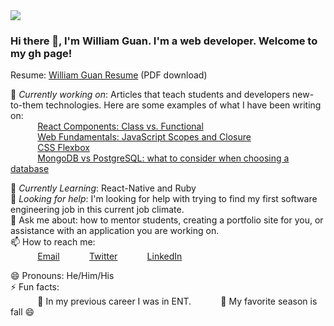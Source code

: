 <img src="https://images.unsplash.com/photo-1444492417251-9c84a5fa18e0?ixlib=rb-1.2.1&ixid=eyJhcHBfaWQiOjEyMDd9&auto=format&fit=crop&w=975&h=300&q=80"/>
 
### Hi there 👋, I'm William Guan. I'm a web developer. Welcome to my gh page! <br>
 
Resume:  [William Guan Resume](https://docs.google.com/document/d/18TndEdwzbrFlHe2OGICYusUOIX6-ixlc2TisUkqQE1c/edit?usp=sharing) (PDF download)
 
🔭 *Currently working on*:  Articles that teach students and developers new-to-them technologies. Here are some examples of what I have been writing on: <br>
&nbsp;&nbsp;&nbsp;&nbsp;&nbsp;&nbsp;&nbsp;&nbsp;&nbsp;&nbsp; [React Components: Class vs. Functional](https://www.williamguan.com)<br>
&nbsp;&nbsp;&nbsp;&nbsp;&nbsp;&nbsp;&nbsp;&nbsp;&nbsp;&nbsp; [Web Fundamentals: JavaScript Scopes and Closure](https://www.williamguan.com)<br>
&nbsp;&nbsp;&nbsp;&nbsp;&nbsp;&nbsp;&nbsp;&nbsp;&nbsp;&nbsp; [CSS Flexbox](https://www.williamguan.com)<br>
&nbsp;&nbsp;&nbsp;&nbsp;&nbsp;&nbsp;&nbsp;&nbsp;&nbsp;&nbsp; [MongoDB vs PostgreSQL: what to consider when choosing a database](https://www.williamguan.com)<br>
 
🌱 *Currently Learning*: React-Native and Ruby<br>
🤔 *Looking for help*: I'm looking for help with trying to find my first software engineering job in this current job climate.<br>
💬 Ask me about: how to mentor students, creating a portfolio site for you, or assistance with an application you are working on. <br>
📫 How to reach me: <br>
&nbsp;&nbsp;&nbsp;&nbsp;&nbsp;&nbsp;&nbsp;&nbsp;&nbsp;&nbsp; [Email](william.guan12@gmail.com)
&nbsp;&nbsp;&nbsp;&nbsp;&nbsp;&nbsp;&nbsp;&nbsp;&nbsp;&nbsp; [Twitter](https://www.twitter.com/)
&nbsp;&nbsp;&nbsp;&nbsp;&nbsp;&nbsp;&nbsp;&nbsp;&nbsp;&nbsp; [LinkedIn](https://www.linkedin.com/in/william-guan/)
 
😄 Pronouns: He/Him/His <br>
⚡ Fun facts:<br>
&nbsp;&nbsp;&nbsp;&nbsp;&nbsp;&nbsp;&nbsp;&nbsp;&nbsp;&nbsp; :musical_note:  In my previous career I was in ENT. 
&nbsp;&nbsp;&nbsp;&nbsp;&nbsp;&nbsp;&nbsp;&nbsp;&nbsp;&nbsp; :fallen_leaf: My favorite season is fall :smile: <br>
 
 
<!--
**ckopecky/ckopecky** is a ✨ _special_ ✨ repository because its `README.md` (this file) appears on your GitHub profile.
 
Here are some ideas to get you started:
 
- 🔭 I'm currently working on ...
- 🌱 I'm currently learning ...
- 👯 I'm looking to collaborate on ...
- 🤔 I'm looking for help with ...
- 💬 Ask me about ...
- 📫 How to reach me: ...
- 😄 Pronouns: ...
- ⚡ Fun fact: ...
-->
